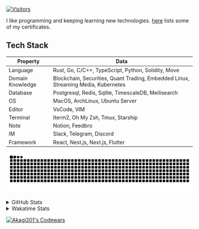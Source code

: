 <!-- markdownlint-disable MD041 MD010 MD033 -->
[![Visitors](https://api.visitorbadge.io/api/daily?path=Akagi201%2FAkagi201&label=Visitors%20Today&countColor=%2337d67a)](https://visitorbadge.io/status?path=Akagi201%2FAkagi201)

I like programming and keeping learning new technologies. [here](https://github.com/Akagi201/blockchain) lists some of my certificates.

## Tech Stack

| Property         	| Data                                                                               	|
|------------------	|------------------------------------------------------------------------------------	|
| Language         	| Rust, Go, C/C++, TypeScript, Python, Solidity, Move                                 |
| Domain Knowledge 	| Blockchain, Securities, Quant Trading, Embedded Linux, Streaming Media, Kubernetes 	|
| Database         	| Postgresql, Redis, Sqlite, TimescaleDB, Meilisearch                                 |
| OS               	| MacOS, ArchLinux, Ubuntu Server                                                     |
| Editor           	| VsCode, VIM                                                                        	|
| Terminal          | Iterm2, Oh My Zsh, Tmux, Starship                                                   |
| Note             	| Notion, Feedbro                                                                    	|
| IM               	| Slack, Telegram, Discord                                                            |
| Framework         | React, Nest.js, Next.js, Flutter                                                   	|

[![github contribution grid snake animation](https://raw.githubusercontent.com/Akagi201/Akagi201/output/github-contribution-grid-snake.svg#gh-light-mode-only)](https://github.com/Akagi201)

<details>
<summary>GitHub Stats</summary>
  <a href="https://github.com/Akagi201"><img alt="Profile Detail" src="https://raw.githubusercontent.com/Akagi201/Akagi201/master/profile-summary-card-output/dracula/0-profile-details.svg" /></a>
  <a href="https://github.com/Akagi201"><img alt="Github Stats" src="https://raw.githubusercontent.com/Akagi201/Akagi201/master/profile-summary-card-output/dracula/3-stats.svg" /></a>
  <a href="https://github.com/Akagi201"><img alt="Lang By Commits" src="https://raw.githubusercontent.com/Akagi201/Akagi201/master/profile-summary-card-output/dracula/2-most-commit-language.svg" /></a>
</details>

<details>
<summary>Wakatime Stats</summary>
<br>

<!--START_SECTION:waka-->
![Code Time](http://img.shields.io/badge/Code%20Time-537%20hrs%2020%20mins-blue)

**I'm a Night 🦉** 

```text
🌞 Morning    49 commits     ███░░░░░░░░░░░░░░░░░░░░░░   13.65% 
🌆 Daytime    97 commits     ██████░░░░░░░░░░░░░░░░░░░   27.02% 
🌃 Evening    143 commits    ██████████░░░░░░░░░░░░░░░   39.83% 
🌙 Night      70 commits     █████░░░░░░░░░░░░░░░░░░░░   19.5%

```
📅 **I'm Most Productive on Tuesday** 

```text
Monday       61 commits     ████░░░░░░░░░░░░░░░░░░░░░   16.99% 
Tuesday      71 commits     █████░░░░░░░░░░░░░░░░░░░░   19.78% 
Wednesday    53 commits     ███░░░░░░░░░░░░░░░░░░░░░░   14.76% 
Thursday     44 commits     ███░░░░░░░░░░░░░░░░░░░░░░   12.26% 
Friday       57 commits     ████░░░░░░░░░░░░░░░░░░░░░   15.88% 
Saturday     37 commits     ██░░░░░░░░░░░░░░░░░░░░░░░   10.31% 
Sunday       36 commits     ██░░░░░░░░░░░░░░░░░░░░░░░   10.03%

```


📊 **This Week I Spent My Time On** 

```text
⌚︎ Time Zone: Asia/Shanghai

💬 Programming Languages: 
Rust                     14 hrs 31 mins      ███████████░░░░░░░░░░░░░░   43.8% 
sh                       10 hrs 13 mins      ███████░░░░░░░░░░░░░░░░░░   30.84% 
TypeScript               2 hrs 17 mins       █░░░░░░░░░░░░░░░░░░░░░░░░   6.93% 
YAML                     1 hr 33 mins        █░░░░░░░░░░░░░░░░░░░░░░░░   4.72% 
JSON                     1 hr 14 mins        █░░░░░░░░░░░░░░░░░░░░░░░░   3.73%

🔥 Editors: 
VS Code                  22 hrs 56 mins      █████████████████░░░░░░░░   69.16% 
Zsh                      10 hrs 13 mins      ███████░░░░░░░░░░░░░░░░░░   30.84%

💻 Operating System: 
Linux                    26 hrs 11 mins      ███████████████████░░░░░░   78.97% 
Mac                      6 hrs 58 mins       █████░░░░░░░░░░░░░░░░░░░░   21.03%

```

**I Mostly Code in Go** 

```text
Go                       38 repos            ████████████░░░░░░░░░░░░░   47.5% 
Rust                     13 repos            ████░░░░░░░░░░░░░░░░░░░░░   16.25% 
TypeScript               11 repos            ███░░░░░░░░░░░░░░░░░░░░░░   13.75% 
JavaScript               7 repos             ██░░░░░░░░░░░░░░░░░░░░░░░   8.75% 
HTML                     2 repos             ░░░░░░░░░░░░░░░░░░░░░░░░░   2.5%

```



 Last Updated on 22/11/2022 15:37:33 UTC
<!--END_SECTION:waka-->

</details>

<a href="https://www.codewars.com/users/Akagi201"><img alt="Akagi201's Codewars" src="https://www.codewars.com/users/Akagi201/badges/small"></a>
